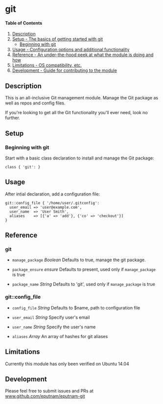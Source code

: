 # git

#### Table of Contents

1. [Description](#description)
1. [Setup - The basics of getting started with git](#setup)
    * [Beginning with git](#beginning-with-git)
1. [Usage - Configuration options and additional functionality](#usage)
1. [Reference - An under-the-hood peek at what the module is doing and how](#reference)
1. [Limitations - OS compatibility, etc.](#limitations)
1. [Development - Guide for contributing to the module](#development)

## Description

This is an all-inclusive Git management module. Manage the Git package as well as
repos and config files.

If you're looking to get all the Git functionality you'll ever need, look no further.

## Setup

### Beginning with git

Start with a basic class declaration to install and manage the Git package:

```puppet
class { 'git': }
```

## Usage

After intial declaration, add a configuration file:

```puppet
git::config_file { '/home/user/.gitconfig':
  user_email => 'user@example.com',
  user_name  => 'User Smith',
  aliases    => [{'a' => 'add'}, {'co' => 'checkout'}]
}
```

## Reference

### git
* `manage_package`
_Boolean_
Defaults to true, manage the git package.

* `package_ensure`
_ensure_
Defaults to present, used only if `manage_package` is true

* `package_name`
_String_
Defaults to 'git', used only if `manage_package` is true

### git::config_file
* `config_file`
_String_
Defaults to $name, path to configuration file

* `user_email`
_String_
Specify user's email

* `user_name`
_String_
Specify the user's name

* `aliases`
_Array_
An array of hashes for git aliases

## Limitations

Currently this module has only been verified on Ubuntu 14.04

## Development

Please feel free to submit issues and PRs at www.github.com/eputnam/eputnam-git
